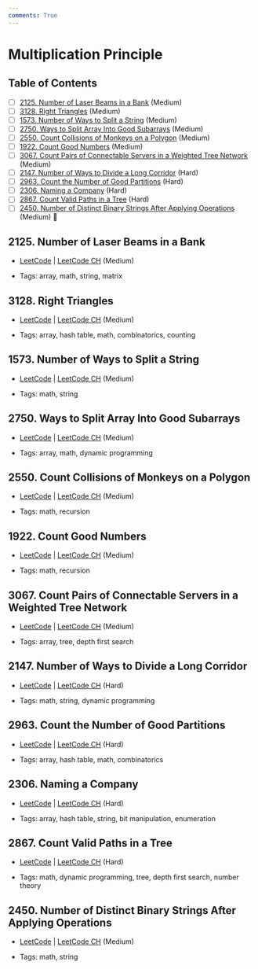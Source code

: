 ```yaml
---
comments: True
---
```


# Multiplication Principle

## Table of Contents

- [ ] [2125. Number of Laser Beams in a Bank](https://leetcode.cn/problems/number-of-laser-beams-in-a-bank/) (Medium)
- [ ] [3128. Right Triangles](https://leetcode.cn/problems/right-triangles/) (Medium)
- [ ] [1573. Number of Ways to Split a String](https://leetcode.cn/problems/number-of-ways-to-split-a-string/) (Medium)
- [ ] [2750. Ways to Split Array Into Good Subarrays](https://leetcode.cn/problems/ways-to-split-array-into-good-subarrays/) (Medium)
- [ ] [2550. Count Collisions of Monkeys on a Polygon](https://leetcode.cn/problems/count-collisions-of-monkeys-on-a-polygon/) (Medium)
- [ ] [1922. Count Good Numbers](https://leetcode.cn/problems/count-good-numbers/) (Medium)
- [ ] [3067. Count Pairs of Connectable Servers in a Weighted Tree Network](https://leetcode.cn/problems/count-pairs-of-connectable-servers-in-a-weighted-tree-network/) (Medium)
- [ ] [2147. Number of Ways to Divide a Long Corridor](https://leetcode.cn/problems/number-of-ways-to-divide-a-long-corridor/) (Hard)
- [ ] [2963. Count the Number of Good Partitions](https://leetcode.cn/problems/count-the-number-of-good-partitions/) (Hard)
- [ ] [2306. Naming a Company](https://leetcode.cn/problems/naming-a-company/) (Hard)
- [ ] [2867. Count Valid Paths in a Tree](https://leetcode.cn/problems/count-valid-paths-in-a-tree/) (Hard)
- [ ] [2450. Number of Distinct Binary Strings After Applying Operations](https://leetcode.cn/problems/number-of-distinct-binary-strings-after-applying-operations/) (Medium) 👑

## 2125. Number of Laser Beams in a Bank

-   [LeetCode](https://leetcode.com/problems/number-of-laser-beams-in-a-bank/) | [LeetCode CH](https://leetcode.cn/problems/number-of-laser-beams-in-a-bank/) (Medium)

-   Tags: array, math, string, matrix


## 3128. Right Triangles

-   [LeetCode](https://leetcode.com/problems/right-triangles/) | [LeetCode CH](https://leetcode.cn/problems/right-triangles/) (Medium)

-   Tags: array, hash table, math, combinatorics, counting


## 1573. Number of Ways to Split a String

-   [LeetCode](https://leetcode.com/problems/number-of-ways-to-split-a-string/) | [LeetCode CH](https://leetcode.cn/problems/number-of-ways-to-split-a-string/) (Medium)

-   Tags: math, string


## 2750. Ways to Split Array Into Good Subarrays

-   [LeetCode](https://leetcode.com/problems/ways-to-split-array-into-good-subarrays/) | [LeetCode CH](https://leetcode.cn/problems/ways-to-split-array-into-good-subarrays/) (Medium)

-   Tags: array, math, dynamic programming


## 2550. Count Collisions of Monkeys on a Polygon

-   [LeetCode](https://leetcode.com/problems/count-collisions-of-monkeys-on-a-polygon/) | [LeetCode CH](https://leetcode.cn/problems/count-collisions-of-monkeys-on-a-polygon/) (Medium)

-   Tags: math, recursion


## 1922. Count Good Numbers

-   [LeetCode](https://leetcode.com/problems/count-good-numbers/) | [LeetCode CH](https://leetcode.cn/problems/count-good-numbers/) (Medium)

-   Tags: math, recursion


## 3067. Count Pairs of Connectable Servers in a Weighted Tree Network

-   [LeetCode](https://leetcode.com/problems/count-pairs-of-connectable-servers-in-a-weighted-tree-network/) | [LeetCode CH](https://leetcode.cn/problems/count-pairs-of-connectable-servers-in-a-weighted-tree-network/) (Medium)

-   Tags: array, tree, depth first search


## 2147. Number of Ways to Divide a Long Corridor

-   [LeetCode](https://leetcode.com/problems/number-of-ways-to-divide-a-long-corridor/) | [LeetCode CH](https://leetcode.cn/problems/number-of-ways-to-divide-a-long-corridor/) (Hard)

-   Tags: math, string, dynamic programming


## 2963. Count the Number of Good Partitions

-   [LeetCode](https://leetcode.com/problems/count-the-number-of-good-partitions/) | [LeetCode CH](https://leetcode.cn/problems/count-the-number-of-good-partitions/) (Hard)

-   Tags: array, hash table, math, combinatorics


## 2306. Naming a Company

-   [LeetCode](https://leetcode.com/problems/naming-a-company/) | [LeetCode CH](https://leetcode.cn/problems/naming-a-company/) (Hard)

-   Tags: array, hash table, string, bit manipulation, enumeration


## 2867. Count Valid Paths in a Tree

-   [LeetCode](https://leetcode.com/problems/count-valid-paths-in-a-tree/) | [LeetCode CH](https://leetcode.cn/problems/count-valid-paths-in-a-tree/) (Hard)

-   Tags: math, dynamic programming, tree, depth first search, number theory


## 2450. Number of Distinct Binary Strings After Applying Operations

-   [LeetCode](https://leetcode.com/problems/number-of-distinct-binary-strings-after-applying-operations/) | [LeetCode CH](https://leetcode.cn/problems/number-of-distinct-binary-strings-after-applying-operations/) (Medium)

-   Tags: math, string
